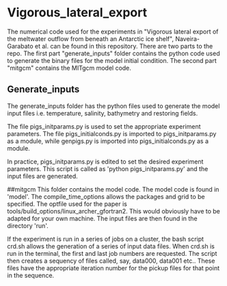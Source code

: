 # Vigorous_lateral_export
The numerical code used for the experiments in "Vigorous lateral export of the meltwater outflow from beneath an Antarctic ice shelf", Naveira-Garabato et al. can be found in this repository.
There are two parts to the repo.  The first part
"generate_inputs" folder contains the python code used to generate the binary files for
the model initial condition.  The second part "mitgcm" contains the MITgcm model code.

## Generate_inputs
The generate_inputs folder has the python files used to generate the model input
files i.e. temperature, salinity, bathymetry and restoring fields.

The file pigs_initparams.py is used to set the appropriate experiment parameters.
The file pigs_initialconds.py is imported to pigs_initparams.py as a module, while
genpigs.py is imported into pigs_initialconds.py as a module.  

In practice, pigs_initparams.py is edited to set the desired experiment parameters.
This script is called as 'python pigs_initparams.py' and the input files are
generated.

##mitgcm
This folder contains the model code.  The model code is found in 'model'.  The
compile_time_options allows the packages and grid to be specified.  The
optfile used for the paper is tools/build_options/linux_archer_gfortran2.
This would obviously have to be adapted for your own machine. The
input files are then found in the directory 'run'.  

If the experiment is run in a series of
jobs on a cluster, the bash script crd.sh allows the generation of a series of input
data files.  When crd.sh is run in the terminal, the first and last job numbers
are requested.  The script then creates a sequency of files called, say,
data000, data001 etc..  These files have the appropriate iteration number for
the pickup files for that point in the sequence.

